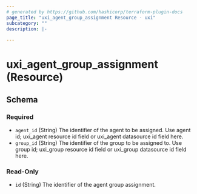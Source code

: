 ```yaml
---
# generated by https://github.com/hashicorp/terraform-plugin-docs
page_title: "uxi_agent_group_assignment Resource - uxi"
subcategory: ""
description: |-
  
---
```


# uxi_agent_group_assignment (Resource)





<!-- schema generated by tfplugindocs -->
## Schema

### Required

- `agent_id` (String) The identifier of the agent to be assigned. Use agent id; uxi_agent resource id field or uxi_agent datasource id field here.
- `group_id` (String) The identifier of the group to be assigned to. Use group id; uxi_group resource id field or uxi_group datasource id field here.

### Read-Only

- `id` (String) The identifier of the agent group assignment.
